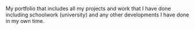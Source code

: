 My portfolio that includes all my projects and work that I have done 
including schoolwork (university) and any other developments I have 
done in my own time.